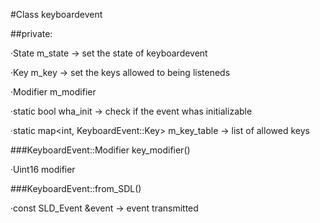 #Class keyboardevent

##private:

·State m_state → set the state of keyboardevent

·Key m_key → set the keys allowed to being listeneds

·Modifier m_modifier

·static bool wha_init → check if the event whas initializable

·static map<int, KeyboardEvent::Key> m_key_table → list of allowed keys

###KeyboardEvent::Modifier key_modifier()

·Uint16 modifier

###KeyboardEvent::from_SDL()

·const SLD_Event &event → event transmitted
